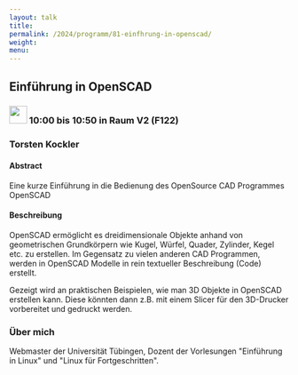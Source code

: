 ```yaml
---
layout: talk
title:
permalink: /2024/programm/81-einfhrung-in-openscad/
weight:
menu:
---
```

## Einführung in OpenSCAD

### <img height = "32" src="../../../images/talk.svg"> 10:00 bis 10:50 in Raum V2 (F122)

### Torsten Kockler

#### Abstract

Eine kurze Einführung in die Bedienung des OpenSource CAD Programmes OpenSCAD

#### Beschreibung

OpenSCAD ermöglicht es dreidimensionale Objekte anhand von geometrischen Grundkörpern wie Kugel, Würfel, Quader, Zylinder, Kegel etc. zu erstellen. Im Gegensatz zu vielen anderen CAD Programmen, werden in OpenSCAD Modelle in rein textueller Beschreibung (Code) erstellt. 

Gezeigt wird an praktischen Beispielen, wie man 3D Objekte in OpenSCAD erstellen kann. Diese könnten dann z.B. mit einem Slicer für den 3D-Drucker vorbereitet und gedruckt werden.

### Über mich

Webmaster der Universität Tübingen, Dozent der Vorlesungen "Einführung in Linux" und "Linux für Fortgeschritten".

